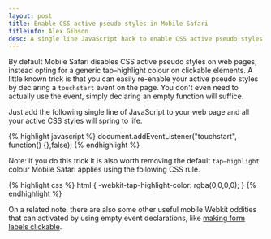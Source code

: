 ```yaml
---
layout: post
title: Enable CSS active pseudo styles in Mobile Safari
titleinfo: Alex Gibson
desc: A single line JavaScript hack to enable CSS active pseudo styles in iOS Mobile Safari
---
```


By default Mobile Safari disables CSS active pseudo styles on web pages, instead opting for a generic tap–highlight colour on clickable elements. A little known trick is that you can easily re-enable your active pseudo styles by declaring a `touchstart` event on the page. You don't even need to actually use the event, simply declaring an empty function will suffice.

Just add the following single line of JavaScript to your web page and all your active CSS styles will spring to life.

{% highlight javascript %}
document.addEventListener("touchstart", function() {},false);
{% endhighlight %}

Note: if you do this trick it is also worth removing the default `tap–highlight` colour Mobile Safari applies using the following CSS rule.

{% highlight css %}
html {
	-webkit-tap-highlight-color: rgba(0,0,0,0);
}
{% endhighlight %}

On a related note, there are also some other useful mobile Webkit oddities that can activated by using empty event declarations, like [making form labels clickable](http://krijnhoetmer.nl/stuff/javascript/label-checkbox-ios/).